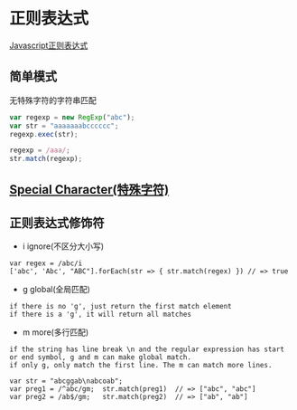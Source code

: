 # 正则表达式

[Javascript正则表达式](https://developer.mozilla.org/zh-CN/docs/Web/JavaScript/Guide/Regular_Expressions)

## 简单模式

无特殊字符的字符串匹配

```javascript
var regexp = new RegExp("abc");
var str = "aaaaaaabcccccc";
regexp.exec(str);

regexp = /aaa/;
str.match(regexp);
```

## [Special Character(特殊字符)](special_character.md)

## 正则表达式修饰符

- i ignore(不区分大小写)

```
var regex = /abc/i
['abc', 'Abc', "ABC"].forEach(str => { str.match(regex) }) // => true
```

- g global(全局匹配)

```
if there is no 'g', just return the first match element
if there is a 'g', it will return all matches
```

- m more(多行匹配)

```
if the string has line break \n and the regular expression has start or end symbol, g and m can make global match.
if only g, only match the first line. The m can match more lines.

var str = "abcggab\nabcoab";
var preg1 = /^abc/gm;  str.match(preg1)  // => ["abc", "abc"]
var preg2 = /ab$/gm;   str.match(preg2)  // => ["ab", "ab"]
```
